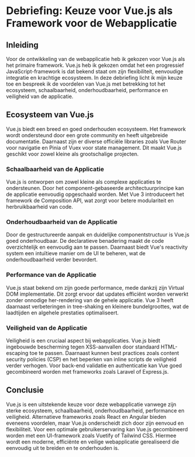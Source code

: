 # Debriefing: Keuze voor Vue.js als Framework voor de Webapplicatie

## Inleiding

Voor de ontwikkeling van de webapplicatie heb ik gekozen voor Vue.js als het primaire framework. Vue.js heb ik gekozen omdat het een progressief JavaScript-framework is dat bekend staat om zijn flexibiliteit, eenvoudige integratie en krachtige ecosysteem. In deze debriefing licht ik mijn keuze toe en bespreek ik de voordelen van Vue.js met betrekking tot het ecosysteem, schaalbaarheid, onderhoudbaarheid, performance en veiligheid van de applicatie.

## Ecosysteem van Vue.js

Vue.js biedt een breed en goed onderhouden ecosysteem. Het framework wordt ondersteund door een grote community en heeft uitgebreide documentatie. Daarnaast zijn er diverse officiële libraries zoals Vue Router voor navigatie en Pinia of Vuex voor state management. Dit maakt Vue.js geschikt voor zowel kleine als grootschalige projecten.

### Schaalbaarheid van de Applicatie

Vue.js is ontworpen om zowel kleine als complexe applicaties te ondersteunen. Door het component-gebaseerde architectuurprincipe kan de applicatie eenvoudig opgeschaald worden. Met Vue 3 introduceert het framework de Composition API, wat zorgt voor betere modulariteit en herbruikbaarheid van code.

### Onderhoudbaarheid van de Applicatie

Door de gestructureerde aanpak en duidelijke componentstructuur is Vue.js goed onderhoudbaar. De declaratieve benadering maakt de code overzichtelijk en eenvoudig aan te passen. Daarnaast biedt Vue's reactivity system een intuïtieve manier om de UI te beheren, wat de onderhoudbaarheid verder bevordert.

### Performance van de Applicatie

Vue.js staat bekend om zijn goede performance, mede dankzij zijn Virtual DOM implementatie. Dit zorgt ervoor dat updates efficiënt worden verwerkt zonder onnodige her-rendering van de gehele applicatie. Vue 3 heeft daarnaast verbeteringen in tree-shaking en kleinere bundelgroottes, wat de laadtijden en algehele prestaties optimaliseert.

### Veiligheid van de Applicatie

Veiligheid is een cruciaal aspect bij webapplicaties. Vue.js biedt ingebouwde bescherming tegen XSS-aanvallen door standaard HTML-escaping toe te passen. Daarnaast kunnen best practices zoals content security policies (CSP) en het beperken van inline scripts de veiligheid verder verhogen. Voor back-end validatie en authenticatie kan Vue goed gecombineerd worden met frameworks zoals Laravel of Express.js.

## Conclusie

Vue.js is een uitstekende keuze voor deze webapplicatie vanwege zijn sterke ecosysteem, schaalbaarheid, onderhoudbaarheid, performance en veiligheid. Alternatieve frameworks zoals React en Angular bieden eveneens voordelen, maar Vue.js onderscheidt zich door zijn eenvoud en flexibiliteit. Voor een optimale gebruikerservaring kan Vue.js gecombineerd worden met een UI-framework zoals Vuetify of Tailwind CSS. Hiermee wordt een moderne, efficiënte en veilige webapplicatie gerealiseerd die eenvoudig uit te breiden en te onderhouden is.
<!--stackedit_data:
eyJoaXN0b3J5IjpbNDAwNzk2OTMxLDgzNjE1OTI0M119
-->